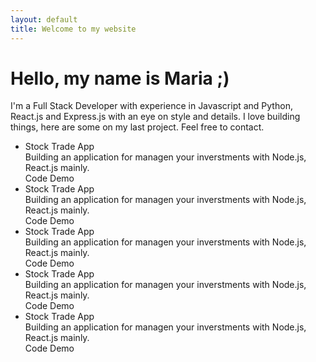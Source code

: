 ```yaml
---
layout: default
title: Welcome to my website
---
```




<div class="row">
    <div class="jumbotron">
        <h1>Hello, my name is Maria ;)</h1>
        <p class="text-center">
            I'm a Full Stack Developer with experience in Javascript and Python, React.js and Express.js with an eye on style and details. I love building things, here are some on my last project. Feel free to contact.
        </p>
    </div>
</div>

<div class="row">
    <ul>
        <li>
            <span>Stock Trade App</span>
            <div class="description">Building an application for managen your inverstments with Node.js, React.js mainly.</div>
            <a class="btn btn-info">Code</a>
            <a class="btn btn-secondary">Demo</a>
        </li>
        <li>
            <span>Stock Trade App</span>
            <div class="description">Building an application for managen your inverstments with Node.js, React.js mainly.</div>
            <a class="btn btn-info">Code</a>
            <a class="btn btn-secondary">Demo</a>
        </li>
        <li>
            <span>Stock Trade App</span>
            <div class="description">Building an application for managen your inverstments with Node.js, React.js mainly.</div>
            <a class="btn btn-info">Code</a>
            <a class="btn btn-secondary">Demo</a>
        </li>
        <li>
            <span>Stock Trade App</span>
            <div class="description">Building an application for managen your inverstments with Node.js, React.js mainly.</div>
            <a class="btn btn-info">Code</a>
            <a class="btn btn-secondary">Demo</a>
        </li>
        <li>
            <span>Stock Trade App</span>
            <div class="description">Building an application for managen your inverstments with Node.js, React.js mainly.</div>
            <a class="btn btn-info">Code</a>
            <a class="btn btn-secondary">Demo</a>
        </li>
    </ul>
</div>
